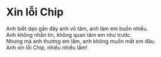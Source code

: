 <!DOCTYPE html>
<html lang="vi">
<head>
  <meta charset="UTF-8" />
  <meta name="viewport" content="width=device-width, initial-scale=1.0" />
  <title>Xin lỗi Chip</title>
  <link rel="stylesheet" href="style.css" />
</head>
<body>
  <div class="container">
    <h1>Xin lỗi Chip</h1>
    <p>
      Anh biết dạo gần đây anh vô tâm, anh làm em buồn nhiều.<br />
      Anh không nhắn tin, không quan tâm em như trước.<br />
      Nhưng mà anh thương em lắm, anh không muốn mất em đâu.<br />
      Anh xin lỗi Chip, nhiều nhiều lắm!
    </p>
  </div>
</body>
</html>
